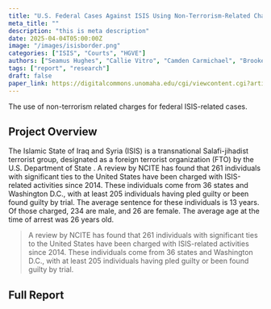 ```yaml
---
title: "U.S. Federal Cases Against ISIS Using Non-Terrorism-Related Charges"
meta_title: ""
description: "this is meta description"
date: 2025-04-04T05:00:00Z
image: "/images/isisborder.png"
categories: ["ISIS", "Courts", "HGVE"]
authors: ["Seamus Hughes", "Callie Vitro", "Camden Carmichael", "Brooke Buxton", "Mackenzie Harms", "Austin Doctor"]
tags: ["report", "research"]
draft: false
paper_link: https://digitalcommons.unomaha.edu/cgi/viewcontent.cgi?article=1120&context=ncitereportsresearch
---
```


The use of non-terrorism related charges for federal ISIS-related cases.

<!--more-->

## Project Overview

The Islamic State of Iraq and Syria (ISIS) is a transnational Salafi-jihadist terrorist group, designated as a foreign terrorist organization (FTO) by the U.S. Department of State . A review by NCITE has found that 261 individuals with significant ties to the United States have been charged with ISIS-related activities since 2014. These individuals come from 36 states and Washington D.C., with at least 205 individuals having pled guilty or been found guilty by trial. The average sentence for these individuals is 13 years. Of those charged, 234 are male, and 26 are female. The average age at the time of arrest was 26 years old.

> A review by NCITE has found that 261 individuals with significant ties to the United States have been charged with ISIS-related activities since 2014. These individuals come from 36 states and Washington D.C., with at least 205 individuals having pled guilty or been found guilty by trial.

## Full Report
